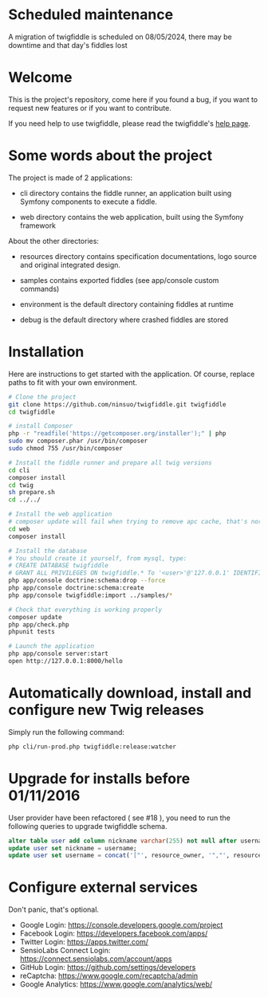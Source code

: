 # Scheduled maintenance

A migration of twigfiddle is scheduled on 08/05/2024, there may be downtime and that day's fiddles lost

# Welcome

This is the project's repository, come here if you found a bug, if you want to request new features or if you want to contribute.

If you need help to use twigfiddle, please read the twigfiddle's [help page](https://twigfiddle.com/about).

# Some words about the project

The project is made of 2 applications:

- cli directory contains the fiddle runner, an application built using Symfony components to execute a fiddle.

- web directory contains the web application, built using the Symfony framework

About the other directories:

- resources directory contains specification documentations, logo source and original integrated design.

- samples contains exported fiddles (see app/console custom commands)

- environment is the default directory containing fiddles at runtime

- debug is the default directory where crashed fiddles are stored

# Installation

Here are instructions to get started with the application.
Of course, replace paths to fit with your own environment.

```sh
# Clone the project
git clone https://github.com/ninsuo/twigfiddle.git twigfiddle
cd twigfiddle

# install Composer
php -r "readfile('https://getcomposer.org/installer');" | php
sudo mv composer.phar /usr/bin/composer
sudo chmod 755 /usr/bin/composer

# Install the fiddle runner and prepare all twig versions
cd cli
composer install
cd twig
sh prepare.sh
cd ../../

# Install the web application
# composer update will fail when trying to remove apc cache, that's normal at this step
cd web
composer install

# Install the database
# You should create it yourself, from mysql, type:
# CREATE DATABASE twigfiddle
# GRANT ALL PRIVILEGES ON twigfiddle.* To '<user>'@'127.0.0.1' IDENTIFIED BY '<password>';
php app/console doctrine:schema:drop --force
php app/console doctrine:schema:create
php app/console twigfiddle:import ../samples/*

# Check that everything is working properly
composer update
php app/check.php
phpunit tests

# Launch the application
php app/console server:start
open http://127.0.0.1:8000/hello
```

# Automatically download, install and configure new Twig releases

Simply run the following command:

```sh
php cli/run-prod.php twigfiddle:release:watcher
```

# Upgrade for installs before 01/11/2016

User provider have been refactored ( see #18 ), you need to run the following queries to upgrade twigfiddle schema.

```sql
alter table user add column nickname varchar(255) not null after username;
update user set nickname = username;
update user set username = concat('["', resource_owner, '","', resource_owner_id, '"]');
```

# Configure external services

Don't panic, that's optional.

- Google Login: https://console.developers.google.com/project
- Facebook Login: https://developers.facebook.com/apps/
- Twitter Login: https://apps.twitter.com/
- SensioLabs Connect Login: https://connect.sensiolabs.com/account/apps
- GitHub Login: https://github.com/settings/developers
- reCaptcha: https://www.google.com/recaptcha/admin
- Google Analytics: https://www.google.com/analytics/web/
